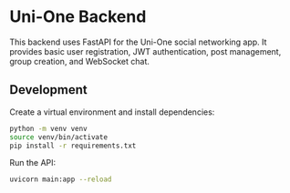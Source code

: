 # Uni-One Backend

This backend uses FastAPI for the Uni-One social networking app. It provides
basic user registration, JWT authentication, post management, group creation,
and WebSocket chat.

## Development

Create a virtual environment and install dependencies:

```bash
python -m venv venv
source venv/bin/activate
pip install -r requirements.txt
```

Run the API:

```bash
uvicorn main:app --reload
```
